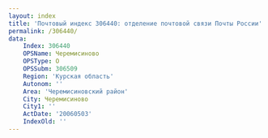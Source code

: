 ```yaml
---
layout: index
title: 'Почтовый индекс 306440: отделение почтовой связи Почты России'
permalink: /306440/
data:
    Index: 306440
    OPSName: Черемисиново
    OPSType: О
    OPSSubm: 306509
    Region: 'Курская область'
    Autonom: ''
    Area: 'Черемисиновский район'
    City: Черемисиново
    City1: ''
    ActDate: '20060503'
    IndexOld: ''
---
```

